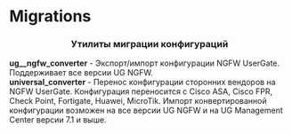# Migrations
<h3 align="center">Утилиты миграции конфигураций</h3>

<b>ug__ngfw_converter</b> - Экспорт/импорт конфигурации NGFW UserGate. Поддерживает все версии UG NGFW.<br>
<b>universal_converter</b> - Перенос конфигурации сторонних вендоров на NGFW UserGate. Конфигурация переносится с Cisco ASA,
Cisco FPR, Check Point, Fortigate, Huawei, MicroTik. Импорт конвертированной конфигурации возможен на все версии UG NGFW
и на UG Management Center версии 7.1 и выше.<br>
